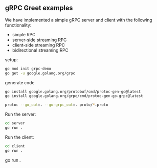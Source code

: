 ## gRPC Greet examples

We have implemented a simple gRPC server and client with the following functionality:

- simple RPC
- server-side streaming RPC
- client-side streaming RPC
- bidirectional streaming RPC

setup:

```bash
go mod init grpc-demo
go get -u google.golang.org/grpc
```

generate code

```bash
go install google.golang.org/protobuf/cmd/protoc-gen-go@latest
go install google.golang.org/grpc/cmd/protoc-gen-go-grpc@latest

protoc --go_out=. --go-grpc_out=. proto/*.proto
```

Run the server:

```bash
cd server
go run .
```

Run the client:

```bash
cd client
go run .
```

go run .
